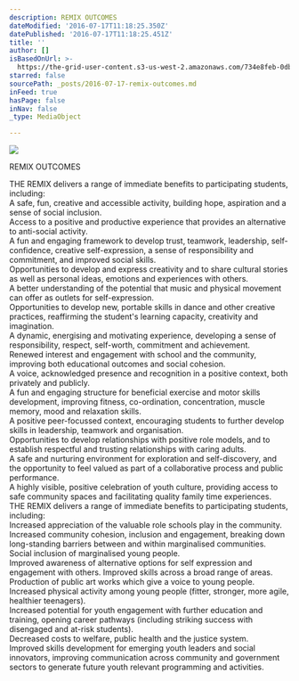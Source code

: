 ```yaml
---
description: REMIX OUTCOMES
dateModified: '2016-07-17T11:18:25.350Z'
datePublished: '2016-07-17T11:18:25.451Z'
title: ''
author: []
isBasedOnUrl: >-
  https://the-grid-user-content.s3-us-west-2.amazonaws.com/734e8feb-0dbd-4cb8-8e04-7f44c07e58df.jpg
starred: false
sourcePath: _posts/2016-07-17-remix-outcomes.md
inFeed: true
hasPage: false
inNav: false
_type: MediaObject

---
```

![](https://the-grid-user-content.s3-us-west-2.amazonaws.com/734e8feb-0dbd-4cb8-8e04-7f44c07e58df.jpg)

REMIX OUTCOMES

THE REMIX delivers a range of immediate benefits to participating students, including:  
A safe, fun, creative and accessible activity, building hope, aspiration and a sense of social inclusion.   
Access to a positive and productive experience that provides an alternative to anti-social activity.   
A fun and engaging framework to develop trust, teamwork, leadership, self-confidence, creative self-expression, a sense of responsibility and commitment, and improved social skills.   
Opportunities to develop and express creativity and to share cultural stories as well as personal ideas, emotions and experiences with others.   
A better understanding of the potential that music and physical movement can offer as outlets for self-expression.   
Opportunities to develop new, portable skills in dance and other creative practices, reaffirming the student's learning capacity, creativity and imagination.   
A dynamic, energising and motivating experience, developing a sense of responsibility, respect, self-worth, commitment and achievement.   
Renewed interest and engagement with school and the community, improving both educational outcomes and social cohesion.   
A voice, acknowledged presence and recognition in a positive context, both privately and publicly.   
A fun and engaging structure for beneficial exercise and motor skills development, improving fitness, co-ordination, concentration, muscle memory, mood and relaxation skills.   
A positive peer-focussed context, encouraging students to further develop skills in leadership, teamwork and organisation.   
Opportunities to develop relationships with positive role models, and to establish respectful and trusting relationships with caring adults.   
A safe and nurturing environment for exploration and self-discovery, and the opportunity to feel valued as part of a collaborative process and public performance.   
A highly visible, positive celebration of youth culture, providing access to safe community spaces and facilitating quality family time experiences.   
THE REMIX delivers a range of immediate benefits to participating students, including:   
Increased appreciation of the valuable role schools play in the community.   
Increased community cohesion, inclusion and engagement, breaking down long-standing barriers between and within marginalised communities. Social inclusion of marginalised young people.   
Improved awareness of alternative options for self expression and engagement with others. Improved skills across a broad range of areas.   
Production of public art works which give a voice to young people. Increased physical activity among young people (fitter, stronger, more agile, healthier teenagers).   
Increased potential for youth engagement with further education and training, opening career pathways (including striking success with disengaged and at-risk students).   
Decreased costs to welfare, public health and the justice system.   
Improved skills development for emerging youth leaders and social innovators, improving communication across community and government sectors to generate future youth relevant programming and activities.